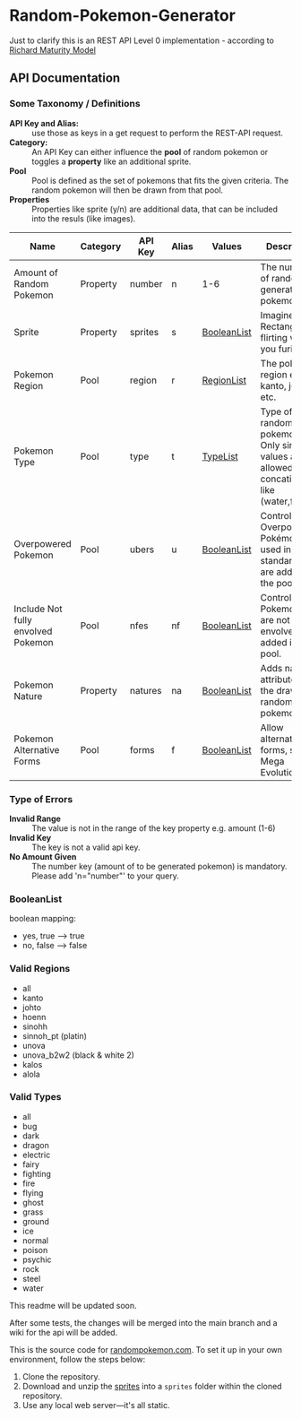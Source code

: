 # Random-Pokemon-Generator

Just to clarify this is an REST API Level 0 implementation - according to [Richard Maturity Model](https://en.wikipedia.org/wiki/Richardson_Maturity_Model)

## API Documentation

### Some Taxonomy / Definitions

<dl>
  <dt><strong>API Key and Alias: </strong></dt>
  <dd>use those as keys in a get request to perform the REST-API request.</dd>
  <dt><strong>Category: </strong></dt>
  <dd> An API Key can either influence the <strong>pool</strong> of random pokemon or toggles a <strong>property</strong> like an additional sprite. </dd>
  <dt><strong>Pool</strong></dt>
  <dd>Pool is defined as the set of pokemons that fits the given criteria.  The random pokemon will then be drawn from that pool.</dd>
  <dt><strong>Properties</strong></dt>
  <dd>Properties like sprite (y/n) are additional data, that can be included into the resuls (like images).</dd>
</dl>

| Name | Category | API Key  | Alias  | Values |Description  |  Default Value |  Example  |
| --- |---| --- | ---|---|---|---|--- | 
|Amount of Random Pokemon| Property | number  | n  | 1-6  | The number of random generated pokemon  | - | `n=5` |
|  Sprite | Property |  sprites  | s  |  [BooleanList](#booleanlist) | Imagine a Red Rectangle flirting with you furiously | `false` | `s=false`  |
|Pokemon Region | Pool  | region  | r  | [RegionList](#valid-regions)  | The pokemon region e.g kanto, johto etc. | `all` |  `r=kanto`  |
|Pokemon Type | Pool| type  |  t |   [TypeList](#valid-types)|    Type of the random pokemons. Only single values are allowed. No concatinations like (water,fire) | `all`| `t=bug` |
|Overpowered Pokemon | Pool | ubers  |  u |  [BooleanList](#booleanlist) |  Controls if Overpowered Pokémon (not used in standard play) are added into the pool. |  `false` | `u=true` |
|Include Not fully envolved Pokemon |  Pool | nfes  |  nf | [BooleanList](#booleanlist)  |  Controls, if Pokemon that are not fully envolved are added into the pool. |  `false` |  `nf=false` |
|Pokemon Nature | Property | natures  |  na |  [BooleanList](#booleanlist) | Adds  nature attributes to the drawn random pokemon |  `false` | `na=true` |
|Pokemon Alternative Forms |  Pool | forms  |  f | [BooleanList](#booleanlist)  | Allow alternate forms, such as Mega Evolutions.  | `false`  | `f=false` |

### Type of Errors

<dl>
  <dt><strong>Invalid Range</strong></dt>
  <dd> The value is not in the range of the key property e.g. amount (1-6)</dd>
  <dt><strong>Invalid Key</strong></dt>
  <dd>The key is not a valid api key.</dd>
  <dt><strong>No Amount Given</strong></dt>
  <dd>The number key (amount of to be generated pokemon) is mandatory. Please add 'n="number"' to your query.</dd>
</dl>

### BooleanList

boolean mapping:

* yes, true --> true
* no, false --> false

### Valid Regions

* all
* kanto
* johto
* hoenn
* sinohh
* sinnoh_pt (platin)
* unova
* unova_b2w2 (black & white 2)
* kalos
* alola

### Valid Types

* all
* bug
* dark
* dragon
* electric
* fairy
* fighting
* fire
* flying
* ghost
* grass
* ground
* ice
* normal
* poison
* psychic
* rock
* steel
* water


This readme will be updated soon.

After some tests, the changes will be merged into the main branch and a wiki for the api will be added.


This is the source code for [randompokemon.com](https://randompokemon.com). To set it up in your own environment, follow the steps below:

1. Clone the repository.
2. Download and unzip the [sprites](https://randompokemon.com/sprites/sprites.zip) into a `sprites` folder within the cloned repository.
3. Use any local web server—it's all static.


